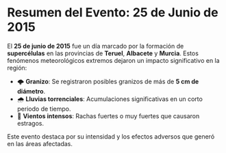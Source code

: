 # Resumen del Evento: 25 de Junio de 2015

El **25 de junio de 2015** fue un día marcado por la formación de **supercélulas** en las provincias de **Teruel**, **Albacete** y **Murcia**. Estos fenómenos meteorológicos extremos dejaron un impacto significativo en la región:

- 🌩️ **Granizo**: Se registraron posibles granizos de más de **5 cm de diámetro**.
- 🌧️ **Lluvias torrenciales**: Acumulaciones significativas en un corto periodo de tiempo.
- 💨 **Vientos intensos**: Rachas fuertes o muy fuertes que causaron estragos.

Este evento destaca por su intensidad y los efectos adversos que generó en las áreas afectadas.